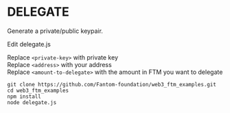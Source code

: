 # DELEGATE

Generate a private/public keypair.

Edit delegate.js

Replace `<private-key>` with private key  
Replace `<address>` with your address  
Replace `<amount-to-delegate>` with the amount in FTM you want to delegate  

```
git clone https://github.com/Fantom-foundation/web3_ftm_examples.git
cd web3_ftm_examples
npm install
node delegate.js
```
